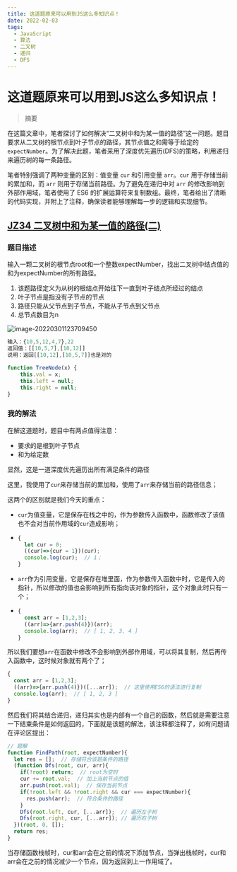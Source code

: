 ```yaml
---
title: 这道题原来可以用到JS这么多知识点！
date: 2022-02-03
tags: 
  - JavaScript
  - 算法
  - 二叉树
  - 递归
  - DFS
---
```


# 这道题原来可以用到JS这么多知识点！

> 摘要

<!-- DESC SEP -->

在这篇文章中，笔者探讨了如何解决“二叉树中和为某一值的路径”这一问题。题目要求从二叉树的根节点到叶子节点的路径，其节点值之和需等于给定的 `expectNumber`。为了解决此题，笔者采用了深度优先遍历(DFS)的策略，利用递归来遍历树的每一条路径。

笔者特别强调了两种变量的区别：值变量 `cur` 和引用变量 `arr`。`cur` 用于存储当前的累加和，而 `arr` 则用于存储当前路径。为了避免在递归中对 `arr` 的修改影响到外部作用域，笔者使用了 ES6 的扩展运算符来复制数组。最终，笔者给出了清晰的代码实现，并附上了注释，确保读者能够理解每一步的逻辑和实现细节。

<!-- DESC SEP -->

## [JZ34 二叉树中和为某一值的路径(二)](https://www.nowcoder.com/practice/b736e784e3e34731af99065031301bca?tpId=13&tqId=23276&ru=/practice/445c44d982d04483b04a54f298796288&qru=/ta/coding-interviews/question-ranking)

### 题目描述

输入一颗二叉树的根节点root和一个整数expectNumber，找出二叉树中结点值的和为expectNumber的所有路径。

1. 该题路径定义为从树的根结点开始往下一直到叶子结点所经过的结点
2. 叶子节点是指没有子节点的节点
3. 路径只能从父节点到子节点，不能从子节点到父节点
4. 总节点数目为n

![image-20220301123709450](https://oss.justin3go.com/blogs/image-20220301123709450.png)

```javascript
输入：{10,5,12,4,7},22
返回值：[[10,5,7],[10,12]]
说明：返回[[10,12],[10,5,7]]也是对的   
```

```javascript
function TreeNode(x) {
    this.val = x;
    this.left = null;
    this.right = null;
}
```

### 我的解法

在解这道题时，题目中有两点值得注意：

- 要求的是根到叶子节点
- 和为给定数

显然，这是一道深度优先遍历出所有满足条件的路径

这里，我使用了`cur`来存储当前的累加和，使用了`arr`来存储当前的路径信息；

这两个的区别就是我们今天的重点：

- `cur`为值变量，它是保存在栈之中的，作为参数传入函数中，函数修改了该值也不会对当前作用域的`cur`造成影响；

- ```javascript
  {
    let cur = 0;
    ((cur)=>{cur = 1})(cur);
    console.log(cur);  // 1；
  }
  ```

- `arr`作为引用变量，它是保存在堆里面，作为参数传入函数中时，它是传入的指针，所以修改的值也会影响到所有指向该对象的指针，这个对象此时只有一个；

- ```javascript
  {
    const arr = [1,2,3];
    ((arr)=>{arr.push(4)})(arr);
    console.log(arr);  // [ 1, 2, 3, 4 ]
  }
  ```

所以我们要想`arr`在函数中修改不会影响到外部作用域，可以将其复制，然后再传入函数中，这时候对象就有两个了；

```javascript
{
  const arr = [1,2,3];
  ((arr)=>{arr.push(4)})([...arr]);  // 这里使用ES6的语法进行复制
  console.log(arr);  // [ 1, 2, 3 ]
}
```

然后我们将其结合递归，递归其实也是内部有一个自己的函数，然后就是需要注意一下结束条件是如何返回的，下面就是该题的解法，该注释都注释了，如有问题请在评论区提出：

```javascript
// 题解
function FindPath(root, expectNumber){
  let res = [];  // 存储符合该题条件的路径
  (function Dfs(root, cur, arr){
    if(!root) return;  // root为空时
    cur += root.val;  // 加上当前节点的值
    arr.push(root.val);  // 保存当前节点
    if(!root.left && !root.right && cur === expectNumber){
      res.push(arr);  // 符合条件的路径
    }
    Dfs(root.left, cur, [...arr]);  // 遍历左子树
    Dfs(root.right, cur, [...arr]); // 遍历右子树
  })(root, 0, []);
  return res;
}
```

当存储函数栈帧时，cur和arr会在之前的情况下添加节点，当弹出栈帧时，cur和arr会在之前的情况减少一个节点，因为返回到上一作用域了。



